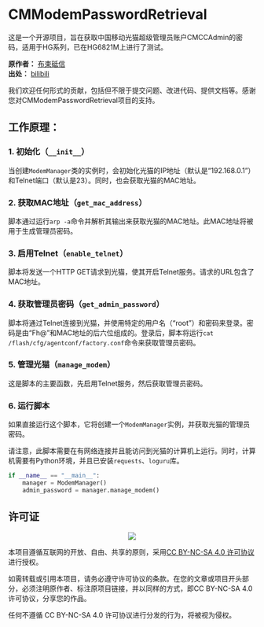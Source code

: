 # CMModemPasswordRetrieval
这是一个开源项目，旨在获取中国移动光猫超级管理员账户CMCCAdmin的密码，适用于HG系列，已在HG6821M上进行了测试。

**原作者：** [布束砥信](https://space.bilibili.com/521361612)  
**出处：** [bilibili](https://www.bilibili.com/read/cv21044770)

我们欢迎任何形式的贡献，包括但不限于提交问题、改进代码、提供文档等。感谢您对CMModemPasswordRetrieval项目的支持。

## 工作原理：

### 1. 初始化（`__init__`）

当创建`ModemManager`类的实例时，会初始化光猫的IP地址（默认是“192.168.0.1”）和Telnet端口（默认是23）。同时，也会获取光猫的MAC地址。

### 2. 获取MAC地址（`get_mac_address`）

脚本通过运行`arp -a`命令并解析其输出来获取光猫的MAC地址。此MAC地址将被用于生成管理员密码。

### 3. 启用Telnet（`enable_telnet`）

脚本将发送一个HTTP GET请求到光猫，使其开启Telnet服务。请求的URL包含了MAC地址。

### 4. 获取管理员密码（`get_admin_password`）

脚本将通过Telnet连接到光猫，并使用特定的用户名（“root”）和密码来登录。密码是由“Fh@”和MAC地址的后六位组成的。登录后，脚本将运行`cat /flash/cfg/agentconf/factory.conf`命令来获取管理员密码。

### 5. 管理光猫（`manage_modem`）

这是脚本的主要函数，先启用Telnet服务，然后获取管理员密码。

### 6. 运行脚本

如果直接运行这个脚本，它将创建一个`ModemManager`实例，并获取光猫的管理员密码。

请注意，此脚本需要在有网络连接并且能访问到光猫的计算机上运行。同时，计算机需要有Python环境，并且已安装`requests`、`loguru`库。

```python
if __name__ == "__main__":
    manager = ModemManager()
    admin_password = manager.manage_modem()
```

## 许可证

<p align="center">
  <img src="http://mirrors.creativecommons.org/presskit/buttons/88x31/png/by-nc-sa.png" />
</p>

本项目遵循互联网的开放、自由、共享的原则，采用[CC BY-NC-SA 4.0 许可协议](https://creativecommons.org/licenses/by-nc-sa/4.0/deed.zh-hans) 进行授权。

如需转载或引用本项目，请务必遵守许可协议的条款。在您的文章或项目开头部分，必须注明原作者、标注原项目链接，并以同样的方式，即CC BY-NC-SA 4.0许可协议，分享您的作品。

任何不遵循 CC BY-NC-SA 4.0 许可协议进行分发的行为，将被视为侵权。
